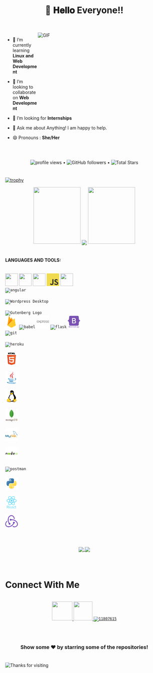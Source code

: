 <h1 align="center">
  👋 𝐇𝐞𝐥𝐥𝐨 Everyone!!
</h1>

<br/>
<br/>
<a target="_blank">
  <img align="right" height="250" width="400" alt="GIF" src="https://media.giphy.com/media/EY93ZrEyn74w9rB3o0/giphy.gif">
</a>

- 🔭 I’m currently learning **Linux and Web Development**

- 👯 I’m looking to collaborate on **Web Development**
- 🤔 I’m looking for **Internships**
- 💬 Ask me about Anything! I am happy to help.
- 😄 Pronouns : **She/Her**

<br/>
<br/>

<p align="center">
  <img src="https://gpvc.arturio.dev/paprajapati9" alt="profile views"> •  
  <img alt="GitHub followers" src="https://img.shields.io/github/followers/paprajapati9?label=Followers&style=social"> •   
  <img src="https://img.shields.io/github/stars/paprajapati9?label=Stars" alt="Total Stars">
</p>

#

[![trophy](https://github-profile-trophy.vercel.app/?username=paprajapati9&column=8&margin-w=15&margin-h=15&no-bg=true&no-frame=true&theme=juicyfresh)](https://github.com/paprajapati9)

<p align="center">
  <a>
    <img height="180" width="150" src="https://i.pinimg.com/originals/5a/4a/f6/5a4af6d23c1981fbe04d131c88c2031d.png">
    <img align="center" src="https://github-readme-streak-stats.herokuapp.com/?user=paprajapati9&theme=dark&hide_border=true"/>
    <img height="180" width="150" src="https://i.pinimg.com/originals/5a/4a/f6/5a4af6d23c1981fbe04d131c88c2031d.png">
  </a>
</p>

#

**LANGUAGES AND TOOLS:**  
<br/>
<br/>
<code><img height="40" width="40" src="https://www.naveedashfaq.me/img/c++.png"></code>
<code><img height="40" width="40" src="https://cdn.iconscout.com/icon/free/png-512/c-programming-569564.png"></code>
<code><img height="40" width="40" src="https://cdn.iconscout.com/icon/free/png-256/css-131-722685.png"></code>
<code><img height="40" width="40" src="https://raw.githubusercontent.com/github/explore/80688e429a7d4ef2fca1e82350fe8e3517d3494d/topics/javascript/javascript.png"></code>
<code><img height="40" width="40" src="https://upload.wikimedia.org/wikipedia/commons/thumb/3/3f/Git_icon.svg/1024px-Git_icon.svg.png"></code>
<code> <img src="https://rawgit.com/brillout/awesome-angular-components/master/angular-logo.svg" alt="angular" width="40" height="40"/> </code>
<code> <img src="https://dashboard.snapcraft.io/site_media/appmedia/2017/04/wpcom.png" alt="Wordpress Desktop" width="40" height="40"/> </code>
<code> <img src="https://raw.githubusercontent.com/WordPress/gutenberg/master/docs/final-g-wapuu-black.svg?sanitize=true" alt="Gutenberg Logo" width="40" height="40"/> </code>
<code><img height="40" width="40" src="https://raw.githubusercontent.com/github/explore/80688e429a7d4ef2fca1e82350fe8e3517d3494d/topics/firebase/firebase.png"></code>
<code><img src="https://www.vectorlogo.zone/logos/babeljs/babeljs-icon.svg" alt="babel" width="40" height="40"/></code>
<code><img src="https://raw.githubusercontent.com/devicons/devicon/master/icons/express/express-original-wordmark.svg" alt="express" width="40" height="40"/></code>
<code><img src="https://www.vectorlogo.zone/logos/pocoo_flask/pocoo_flask-icon.svg" alt="flask" width="40" height="40"/></code>
<code><img src="https://raw.githubusercontent.com/devicons/devicon/master/icons/bootstrap/bootstrap-plain-wordmark.svg" alt="bootstrap" width="40" height="40"/></code>
<code> <img src="https://www.vectorlogo.zone/logos/git-scm/git-scm-icon.svg" alt="git" width="40" height="40"/> </code> 
<code> <img src="https://www.vectorlogo.zone/logos/heroku/heroku-icon.svg" alt="heroku" width="40" height="40"/> </code> 
<code> <img src="https://raw.githubusercontent.com/devicons/devicon/master/icons/html5/html5-original-wordmark.svg" alt="html5" width="40" height="40"/> </code> 
<code> <img src="https://raw.githubusercontent.com/devicons/devicon/master/icons/java/java-original.svg" alt="java" width="40" height="40"/> </code> 
<code> <img src="https://raw.githubusercontent.com/devicons/devicon/master/icons/linux/linux-original.svg" alt="linux" width="40" height="40"/> </code> 
<code> <img src="https://raw.githubusercontent.com/devicons/devicon/master/icons/mongodb/mongodb-original-wordmark.svg" alt="mongodb" width="40" height="40"/> </code> 
<code> <img src="https://raw.githubusercontent.com/devicons/devicon/master/icons/mysql/mysql-original-wordmark.svg" alt="mysql" width="40" height="40"/> </code> 
<code> <img src="https://raw.githubusercontent.com/devicons/devicon/master/icons/nodejs/nodejs-original-wordmark.svg" alt="nodejs" width="40" height="40"/> </code> 
<code> <img src="https://www.vectorlogo.zone/logos/getpostman/getpostman-icon.svg" alt="postman" width="40" height="40"/> </code> 
<code> <img src="https://raw.githubusercontent.com/devicons/devicon/master/icons/python/python-original.svg" alt="python" width="40" height="40"/> </code> 
<code> <img src="https://raw.githubusercontent.com/devicons/devicon/master/icons/react/react-original-wordmark.svg" alt="react" width="40" height="40"/> </code> 
<code> <img src="https://raw.githubusercontent.com/devicons/devicon/master/icons/redux/redux-original.svg" alt="redux" width="40" height="40"/> </code>
<br/>
#

<p align="center">
    <a href="https://github.com/paprajapati9">
        <img align="center" src="https://github-readme-stats.vercel.app/api?username=paprajapati9&show_icons=true&hide_border=true&title_color=94b4a4&amp&icon_color=FFFFFF&amp&text_color=FFFFFF&amp&bg_color=000000&count_private=true&include_all_commits=true"/>
    </a>
    <a href="https://github.com/paprajapati9">
        <img align="center" height="195px" src="https://github-readme-stats.vercel.app/api/top-langs/?username=paprajapati9&text_color=FFFFFF&bg_color=000000&title_color=94b4a4&langs_count=15&layout=compact&hide_border=true&area=true" />
    </a>
</p>
</details>

</a>

<br>
<br>

</p>
<h1>
         Connect With Me
  
</h1>

<p align="center">
    <br>
    <a href="https://www.linkedin.com/in/pankaj-prajapati-668982163/" target="_blank">
        <code><img height="60" width="65" src="https://www.freepnglogos.com/uploads/linkedin-in-logo-png-1.png"/></code>
    </a>
    <a href="https://www.hackerrank.com/paprajapati9" target="_blank">
        <code><img height="60" width="60" src="https://cdn4.iconfinder.com/data/icons/logos-and-brands/512/160_Hackerrank_logo_logos-512.png"/></code>
    </a>
    <a href="https://stackoverflow.com/users/11807615/pankaj-prajapati" target="blank">
        <code><img align="center" src="https://raw.githubusercontent.com/rahuldkjain/github-profile-readme-generator/master/src/images/icons/Social/stack-overflow.svg" alt="11807615" height="60" width="60"/></code>
    </a>
</p>

</code>

<br/>
<br/>
</p>
<div align="center">

### Show some ❤️ by starring some of the repositories!

</div>

#
<img height="120" alt="Thanks for visiting " width="100%" src="https://raw.githubusercontent.com/BrunnerLivio/brunnerlivio/master/images/marquee.svg" />